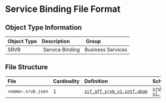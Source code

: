 # Service Binding File Format

## Object Type Information

Object Type | Description | Group
:--- | :--- | :---
SRVB | Service Binding | Business Services

## File Structure

File | Cardinality | Definition | Schema | Example
:--- | :---  | :--- | :--- | :---
`<name>.srvb.json` | 1 | [`zif_aff_srvb_v1.intf.abap`](./type/zif_aff_srvb_v1.intf.abap) | [`srvb-v1.json`](./srvb-v1.json) | [`z_aff_example_srvb.srvb.json`](./examples/z_aff_example_srvb.srvb.json)
